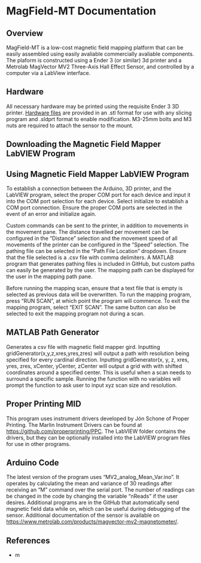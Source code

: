 # MagField-MT Documentation

## Overview
MagField-MT is a low-cost magnetic field mapping platform that can be easily assembled using easily avaliable commercially avaliable components. The plaform is constructed using a Ender 3 (or similar) 3d printer and a Metrolab MagVector MV2 Three-Axis Hall Effect Sensor, and controlled by a computer via a LabView interface. 

## Hardware
All necessary hardware may be printed using the requisite Ender 3 3D printer. [Hardware files](Sensor%20Mounting%20Hardware) are provided in an .stl format for use with any slicing program and .sldprt format to enable modification. M3-25mm bolts and M3 nuts are required to attach the sensor to the mount. 

## Downloading the Magnetic Field Mapper LabVIEW Program

## Using Magnetic Field Mapper LabVIEW Program
To establish a connection between the Arduino, 3D printer, and the LabVIEW program, select the proper COM port for each device and input it into the COM port selection for each device. Select initialize to establish a COM port connection. Ensure the proper COM ports are selected in the event of an error and initialize again.

Custom commands can be sent to the printer, in addition to movements in the movement pane. The distance travelled per movement can be configured in the “Distance” selection and the movement speed of all movements of the printer can be configured in the “Speed” selection. The pathing file can be selected in the “Path File Location” dropdown. Ensure that the file selected is a .csv file with comma delimiters. A MATLAB program that generates pathing files is included in GitHub, but custom paths can easily be generated by the user. The mapping path can be displayed for the user in the mapping path pane.

Before running the mapping scan, ensure that a text file that is empty is selected as previous data will be overwritten. To run the mapping program, press “RUN SCAN”, at which point the program will commence. To exit the mapping program, select “EXIT SCAN”. The same button can also be selected to exit the mapping program not during a scan.

## MATLAB Path Generator
Generates a csv file with magnetic field mapper gird. Inputting gridGenerator(x,y,z,xres,yres,zres) will output a path with resolution being specified for every cardinal direction. Inputting gridGenerator(x, y, z, xres, yres, zres, xCenter, yCenter, zCenter will output a grid with with shifted coordinates around a specified center. This is useful when a scan needs to surround a specific sample. Running the function with no variables will prompt the function to ask user to input xyz scan size and resolution.

## Proper Printing MID
This program uses instrument drivers developed by Jón Schone of Proper Printing. The Marlin Instrument Drivers can be found at https://github.com/properprinting/PPC. The LabVIEW folder contains the drivers, but they can be optionally installed into the LabVIEW program files for use in other programs.

## Arduino Code
The latest version of the program uses “MV2_analog_Mean_Var.ino”. It operates by calculating the mean and variance of 30 readings after receiving an “M” command over the serial port. The number of readings can be changed in the code by changing the variable “nReads” if the user desires. Additional programs are in the GitHub that automatically send magnetic field data while on, which can be useful during debugging of the sensor. Additional documentation of the sensor is available on https://www.metrolab.com/products/magvector-mv2-magnetometer/.

## References
- m
